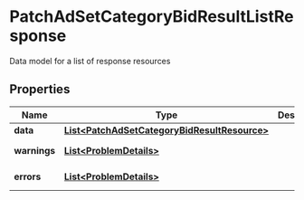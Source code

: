 

# PatchAdSetCategoryBidResultListResponse

Data model for a list of response resources

## Properties

Name | Type | Description | Notes
------------ | ------------- | ------------- | -------------
**data** | [**List&lt;PatchAdSetCategoryBidResultResource&gt;**](PatchAdSetCategoryBidResultResource.md) |  |  [optional]
**warnings** | [**List&lt;ProblemDetails&gt;**](ProblemDetails.md) |  |  [optional] [readonly]
**errors** | [**List&lt;ProblemDetails&gt;**](ProblemDetails.md) |  |  [optional] [readonly]



